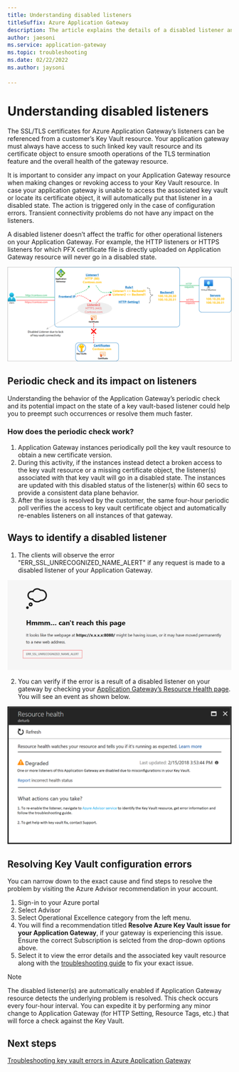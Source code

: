 ```yaml
---
title: Understanding disabled listeners
titleSuffix: Azure Application Gateway
description: The article explains the details of a disabled listener and ways to resolve the problem.
author: jaesoni
ms.service: application-gateway
ms.topic: troubleshooting
ms.date: 02/22/2022
ms.author: jaysoni

---
```


# Understanding disabled listeners

The SSL/TLS certificates for Azure Application Gateway’s listeners can be referenced from a customer’s Key Vault resource. Your application gateway must always have access to such linked key vault resource and its certificate object to ensure smooth operations of the TLS termination feature and the overall health of the gateway resource.

It is important to consider any impact on your Application Gateway resource when making changes or revoking access to your Key Vault resource. In case your application gateway is unable to access the associated key vault or locate its certificate object, it will automatically put that listener in a disabled state. The action is triggered only in the case of configuration errors. Transient connectivity problems do not have any impact on the listeners.

A disabled listener doesn’t affect the traffic for other operational listeners on your Application Gateway. For example, the HTTP listeners or HTTPS listeners for which PFX certificate file is directly uploaded on Application Gateway resource will never go in a disabled state.

[![An illustration showing affected listeners.](../application-gateway/media/disabled-listeners/affected-listener.png)](../application-gateway/media/disabled-listeners/affected-listener.png#lightbox)

## Periodic check and its impact on listeners

Understanding the behavior of the Application Gateway’s periodic check and its potential impact on the state of a key vault-based listener could help you to preempt such occurrences or resolve them much faster.

### How does the periodic check work?
1. Application Gateway instances periodically poll the key vault resource to obtain a new certificate version.
1. During this activity, if the instances instead detect a broken access to the key vault resource or a missing certificate object, the listener(s) associated with that key vault will go in a disabled state. The instances are updated with this disabled status of the listener(s) within 60 secs to provide a consistent data plane behavior.
1. After the issue is resolved by the customer, the same four-hour periodic poll verifies the access to key vault certificate object and automatically re-enables listeners on all instances of that gateway.

## Ways to identify a disabled listener

1. The clients will observe the error "ERR_SSL_UNRECOGNIZED_NAME_ALERT" if any request is made to a disabled listener of your Application Gateway.

[ ![Screenshot of client error will look.](../application-gateway/media/disabled-listeners/client-error.png) ](../application-gateway/media/disabled-listeners/client-error.png#lightbox)

2. You can verify if the error is a result of a disabled listener on your gateway by checking your [Application Gateway’s Resource Health page](../application-gateway/resource-health-overview.md). You will see an event as shown below.

![A screenshot of user-driven resource health.](../application-gateway/media/disabled-listeners/resource-health-event.png)

## Resolving Key Vault configuration errors
You can narrow down to the exact cause and find steps to resolve the problem by visiting the Azure Advisor recommendation in your account.
1. Sign-in to your Azure portal
1. Select Advisor
1. Select Operational Excellence category from the left menu.
1. You will find a recommendation titled **Resolve Azure Key Vault issue for your Application Gateway**, if your gateway is experiencing this issue. Ensure the correct Subscription is selcted from the drop-down options above.
1. Select it to view the error details and the associated key vault resource along with the [troubleshooting guide](../application-gateway/application-gateway-key-vault-common-errors.md) to fix your exact issue.

> [!NOTE]
> The disabled listener(s) are automatically enabled if Application Gateway resource detects the underlying problem is resolved. This check occurs every four-hour interval. You can expedite it by performing any minor change to Application Gateway (for HTTP Setting, Resource Tags, etc.) that will force a check against the Key Vault.

## Next steps
[Troubleshooting key vault errors in Azure Application Gateway](../application-gateway/application-gateway-key-vault-common-errors.md)
